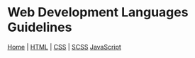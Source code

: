 # Web Development Languages Guidelines

[Home](README.md) | [HTML](html.md) | [CSS](css.md) | [SCSS](scss.md) [JavaScript](js.md)


